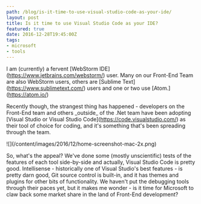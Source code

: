 ```yaml
---
path: /blog/is-it-time-to-use-visual-studio-code-as-your-ide/
layout: post
title: Is it time to use Visual Studio Code as your IDE?
featured: true
date: 2016-12-28T19:45:00Z
tags:
- microsoft
- tools
---
```


I am (currently) a fervent \[WebStorm IDE\](https://www.jetbrains.com/webstorm/) user. Many on our Front-End Team are also WebStorm users, others are \[Sublime Text\](https://www.sublimetext.com/) users and one or two use \[Atom.\](https://atom.io/)

Recently though, the strangest thing has happened - developers on the Front-End team and others \_outside\_ of the .Net team have been adopting \[Visual Studio or Visual Studio Code\](https://code.visualstudio.com/) as their tool of choice for coding, and it's something that's been spreading through the team.

!\[\](/content/images/2016/12/home-screenshot-mac-2x.png)

So, what's the appeal? We've done some (mostly unscientific) tests of the features of each tool side-by-side and actually, Visual Studio Code is pretty good. Intellisense - historically one of Visual Studio's best features - is pretty darn good, Git source control is built-in, and it has themes and plugins for other bits of functionality. We haven't put the debugging tools through their paces yet, but it makes me wonder - is it time for Microsoft to claw back some market share in the land of Front-End development?